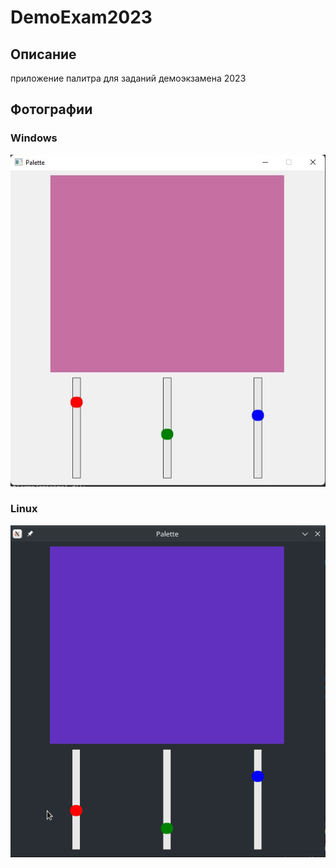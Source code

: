 # DemoExam2023
## Описание
приложение палитра для заданий демоэкзамена 2023

## Фотографии
### Windows
![windows_img](/windows_img.jpg)

### Linux

![linux_img](/linux_img.png)

